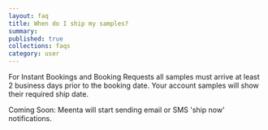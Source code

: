```yaml
---
layout: faq
title: When do I ship my samples?
summary:
published: true
collections: faqs
category: user
---
```


For Instant Bookings and Booking Requests all samples must arrive at least 2 business days prior to the booking date. Your account samples will show their required
ship date.

Coming Soon: Meenta will start sending email or SMS 'ship now' notifications.
